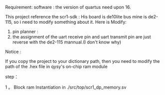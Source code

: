 Requirement:
software : the version of quartus need upon 16.

This project reference the scr1-sdk :
His board is de10lite bus mine is de2-115, so i need to modify something about it.
Here is Modify:
1. pin planner :
2. the assignment of the uart receive pin and uart transmit pin are just reverse with the de2-115 mannual.(I don't  know why)

Notice :

If you copy the project to your dictionary path, then you need to modify the path of the  .hex file in qysy's on-chip ram module 


step：

1 。 Block ram Instantiation in ./src/top/scr1_dp_memory.sv